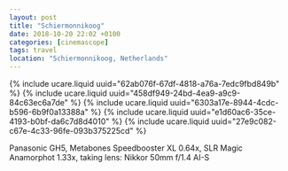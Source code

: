 ```yaml
---
layout: post
title: "Schiermonnikoog"
date: 2018-10-20 22:02 +0100
categories: [cinemascope]
tags: travel
location: "Schiermonnikoog, Netherlands"
---
```


{% include ucare.liquid uuid="62ab076f-67df-4818-a76a-7edc9fbd849b" %}
{% include ucare.liquid uuid="458df949-24bd-4ea9-a9c9-84c63ec6a7de" %}
{% include ucare.liquid uuid="6303a17e-8944-4cdc-b596-6b9f0a13388a" %}
{% include ucare.liquid uuid="e1d60ac6-35ce-4193-b0bf-da6c7d8d4010" %}
{% include ucare.liquid uuid="27e9c082-c67e-4c33-96fe-093b375225cd" %}

Panasonic GH5, Metabones Speedbooster XL 0.64x, SLR Magic Anamorphot 1.33x, taking lens: Nikkor 50mm f/1.4 AI-S